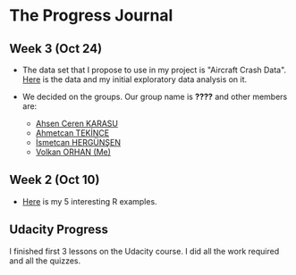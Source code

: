 # The Progress Journal

## Week 3 (Oct 24)

+ The data set that I propose to use in my project is "Aircraft Crash Data". [Here](http://evds.tcmb.gov.tr/fame/webfactory/evdpw/rpt/36043.csv) is the data and my initial exploratory data analysis on it.

+ We decided on the groups. Our group name is **????** and other members are:

  + [Ahsen Ceren KARASU](https://mef-bda503.github.io/pj-karasua/)
  + [Ahmetcan TEKİNCE](https://mef-bda503.github.io/pj-tekincea/)
  + [İsmetcan HERGÜNŞEN](https://mef-bda503.github.io/pj-hergunsen/) 
  + [Volkan ORHAN (Me)](https://mef-bda503.github.io/pj-volorhan-1/)

## Week 2 (Oct 10)

+ [Here](files/interesting_examples2.html) is my 5 interesting R examples.

## Udacity Progress 
I finished first 3 lessons on the Udacity course. I did all the work required and all the quizzes. 

